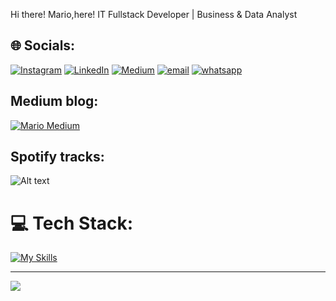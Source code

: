Hi there! Mario,here!
IT Fullstack Developer | Business & Data Analyst  

## 🌐 Socials:
[![Instagram](https://img.shields.io/badge/Instagram-%23E4405F.svg?logo=Instagram&logoColor=white)](https://instagram.com/mario.pratama7) 
[![LinkedIn](https://img.shields.io/badge/LinkedIn-%230077B5.svg?logo=linkedin&logoColor=white)](https://linkedin.com/in/https://www.linkedin.com/in/mario-pratama7/) 
[![Medium](https://img.shields.io/badge/Medium-12100E?logo=medium&logoColor=white)](https://medium.com/@mario.se7en17) 
[![email](https://img.shields.io/badge/Email-D14836?logo=gmail&logoColor=white)](mailto:mario.se7en17@gmail.com) 
[![whatsapp](https://img.shields.io/badge/Email-D14836?logo=gmail&logoColor=white)](mailto:mario.se7en17@gmail.com)

## Medium blog:
[![Mario Medium](https://mediumblog-cards.vercel.app/getMediumBlogs?username=mario.se7en17&type=horizontal)](https://medium.com/@mario.se7en17)

## Spotify tracks:
![Alt text](https://spotify-recently-played-readme.vercel.app/api?user=21c5ulsi65bcngzw6civ5yfiy&count={count})

# 💻 Tech Stack:
[![My Skills](https://skillicons.dev/icons?i=html,css,bootstrap,tailwind,vue,js,jquery,alpinejs,php,laravel,nodejs,dotnet,py,mysql,postgres,sqlite,mongodb,git,github,docker,nginx,figma,canva,notion&perline=10&theme=light)](https://skillicons.dev)

---
[![](https://visitcount.itsvg.in/api?id=mariose7en&icon=0&color=6)](https://visitcount.itsvg.in)
